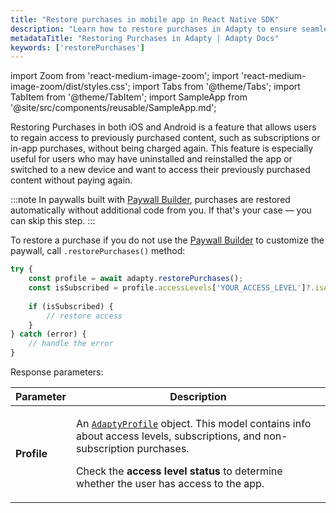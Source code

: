 ```yaml
---
title: "Restore purchases in mobile app in React Native SDK"
description: "Learn how to restore purchases in Adapty to ensure seamless user experience."
metadataTitle: "Restoring Purchases in Adapty | Adapty Docs"
keywords: ['restorePurchases']
---
```


import Zoom from 'react-medium-image-zoom';
import 'react-medium-image-zoom/dist/styles.css';
import Tabs from '@theme/Tabs';
import TabItem from '@theme/TabItem';
import SampleApp from '@site/src/components/reusable/SampleApp.md';

Restoring Purchases in both iOS and Android is a feature that allows users to regain access to previously purchased content, such as subscriptions or in-app purchases, without being charged again. This feature is especially useful for users who may have uninstalled and reinstalled the app or switched to a new device and want to access their previously purchased content without paying again.

:::note
In paywalls built with [Paywall Builder](adapty-paywall-builder), purchases are restored automatically without additional code from you. If that's your case — you can skip this step.
:::

To restore a purchase if you do not use the [Paywall Builder](adapty-paywall-builder) to customize the paywall, call `.restorePurchases()` method:

```typescript showLineNumbers
try {
    const profile = await adapty.restorePurchases();
    const isSubscribed = profile.accessLevels['YOUR_ACCESS_LEVEL']?.isActive;
  
    if (isSubscribed) {
        // restore access
    }
} catch (error) {
    // handle the error
}
```


Response parameters:

| Parameter | Description |
|---------|-----------|
| **Profile** | <p>An [`AdaptyProfile`](https://react-native.adapty.io/interfaces/adaptyprofile) object. This model contains info about access levels, subscriptions, and non-subscription purchases.</p><p>Сheck the **access level status** to determine whether the user has access to the app.</p> |

<SampleApp />